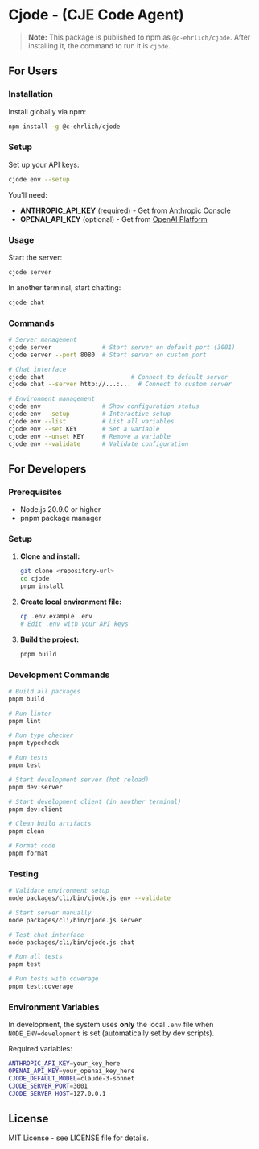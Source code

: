 # Cjode - (CJE Code Agent)

> **Note:** This package is published to npm as `@c-ehrlich/cjode`. After installing it, the command to run it is `cjode`.

## For Users

### Installation

Install globally via npm:
```bash
npm install -g @c-ehrlich/cjode
```

### Setup

Set up your API keys:
```bash
cjode env --setup
```

You'll need:
- **ANTHROPIC_API_KEY** (required) - Get from [Anthropic Console](https://console.anthropic.com/)
- **OPENAI_API_KEY** (optional) - Get from [OpenAI Platform](https://platform.openai.com/api-keys)

### Usage

Start the server:
```bash
cjode server
```

In another terminal, start chatting:
```bash
cjode chat
```

### Commands

```bash
# Server management
cjode server              # Start server on default port (3001)
cjode server --port 8080  # Start server on custom port

# Chat interface
cjode chat                        # Connect to default server
cjode chat --server http://...:...  # Connect to custom server

# Environment management
cjode env                 # Show configuration status
cjode env --setup         # Interactive setup
cjode env --list          # List all variables
cjode env --set KEY       # Set a variable
cjode env --unset KEY     # Remove a variable
cjode env --validate      # Validate configuration
```

## For Developers

### Prerequisites

- Node.js 20.9.0 or higher
- pnpm package manager

### Setup

1. **Clone and install:**
   ```bash
   git clone <repository-url>
   cd cjode
   pnpm install
   ```

2. **Create local environment file:**
   ```bash
   cp .env.example .env
   # Edit .env with your API keys
   ```

3. **Build the project:**
   ```bash
   pnpm build
   ```

### Development Commands

```bash
# Build all packages
pnpm build

# Run linter
pnpm lint

# Run type checker
pnpm typecheck

# Run tests
pnpm test

# Start development server (hot reload)
pnpm dev:server

# Start development client (in another terminal)
pnpm dev:client

# Clean build artifacts
pnpm clean

# Format code
pnpm format
```

### Testing

```bash
# Validate environment setup
node packages/cli/bin/cjode.js env --validate

# Start server manually
node packages/cli/bin/cjode.js server

# Test chat interface
node packages/cli/bin/cjode.js chat

# Run all tests
pnpm test

# Run tests with coverage
pnpm test:coverage
```

### Environment Variables

In development, the system uses **only** the local `.env` file when `NODE_ENV=development` is set (automatically set by dev scripts).

Required variables:
```bash
ANTHROPIC_API_KEY=your_key_here
OPENAI_API_KEY=your_openai_key_here
CJODE_DEFAULT_MODEL=claude-3-sonnet
CJODE_SERVER_PORT=3001
CJODE_SERVER_HOST=127.0.0.1
```

## License

MIT License - see LICENSE file for details.

<!-- Release trigger to fix version sync -->
